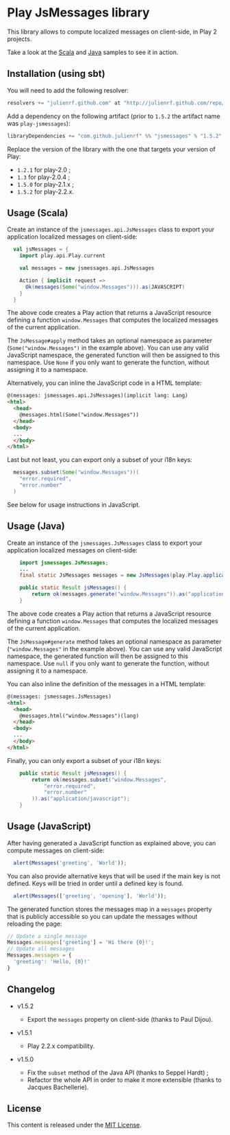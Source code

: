 # Play JsMessages library

This library allows to compute localized messages on client-side, in Play 2 projects.

Take a look at the [Scala](/sample-scala) and [Java](/sample-java) samples to see it in action.

## Installation (using sbt)

You will need to add the following resolver:

```scala
resolvers += "julienrf.github.com" at "http://julienrf.github.com/repo/"
```

Add a dependency on the following artifact (prior to `1.5.2` the artifact name was `play-jsmessages`):

```scala
libraryDependencies += "com.github.julienrf" %% "jsmessages" % "1.5.2"
```


Replace the version of the library with the one that targets your version of Play:

* `1.2.1` for play-2.0 ;
* `1.3` for play-2.0.4 ;
* `1.5.0` for play-2.1.x ;
* `1.5.2` for play-2.2.x.

## Usage (Scala)

Create an instance of the `jsmessages.api.JsMessages` class to export your application localized messages on client-side:

```scala
  val jsMessages = {
    import play.api.Play.current

    val messages = new jsmessages.api.JsMessages

    Action { implicit request =>
      Ok(messages(Some("window.Messages"))).as(JAVASCRIPT)
    }
  }
```

The above code creates a Play action that returns a JavaScript resource defining a function `window.Messages` that computes
the localized messages of the current application.

The `JsMessage#apply` method takes an optional namespace as parameter (`Some("window.Messages")` in the example above).
You can use any valid JavaScript namespace, the generated function will then be assigned to this namespace. Use `None`
if you only want to generate the function, without assigning it to a namespace.

Alternatively, you can inline the JavaScript code in a HTML template:

```html
@(messages: jsmessages.api.JsMessages)(implicit lang: Lang)
<html>
  <head>
    @messages.html(Some("window.Messages"))
  </head>
  <body>
  ...
  </body>
</html>
```

Last but not least, you can export only a subset of your i18n keys:

```scala
  messages.subset(Some("window.Messages"))(
    "error.required",
    "error.number"
  )
```

See below for usage instructions in JavaScript.

## Usage (Java)

Create an instance of the `jsmessages.JsMessages` class to export your application localized messages on client-side:

```java
    import jsmessages.JsMessages;
    ...
    final static JsMessages messages = new JsMessages(play.Play.application());

    public static Result jsMessages() {
        return ok(messages.generate("window.Messages")).as("application/javascript");
    }
```

The above code creates a Play action that returns a JavaScript resource defining a function `window.Messages` that computes
the localized messages of the current application.

The `JsMessage#generate` method takes an optional namespace as parameter (`"window.Messages"` in the example above).
You can use any valid JavaScript namespace, the generated function will then be assigned to this namespace. Use `null`
if you only want to generate the function, without assigning it to a namespace.

You can also inline the definition of the messages in a HTML template:

```html
@(messages: jsmessages.JsMessages)
<html>
  <head>
    @messages.html("window.Messages")(lang)
  </head>
  <body>
  ...
  </body>
</html>
```

Finally, you can only export a subset of your i18n keys:

```java
    public static Result jsMessages() {
        return ok(messages.subset("window.Messages",
            "error.required",
            "error.number"
        )).as("application/javascript");
    }
```

## Usage (JavaScript)

After having generated a JavaScript function as explained above, you can compute messages on client-side:

```javascript
  alert(Messages('greeting', 'World'));
```

You can also provide alternative keys that will be used if the main key is not defined. Keys will be tried in order until
a defined key is found.

```javascript
  alert(Messages(['greeting', 'opening'], 'World'));
```

The generated function stores the messages map in a `messages` property that is publicly accessible so you can update the messages without reloading the page:

```javascript
// Update a single message
Messages.messages['greeting'] = 'Hi there {0}!';
// Update all messages
Messages.messages = {
  'greeting': 'Hello, {0}!'
}
```

## Changelog

* v1.5.2
  - Export the `messages` property on client-side (thanks to Paul Dijou).

* v1.5.1
  - Play 2.2.x compatibility.

* v1.5.0
  - Fix the `subset` method of the Java API (thanks to Seppel Hardt) ;
  - Refactor the whole API in order to make it more extensible (thanks to Jacques Bachellerie).

## License

This content is released under the [MIT License](http://opensource.org/licenses/mit-license.php).
